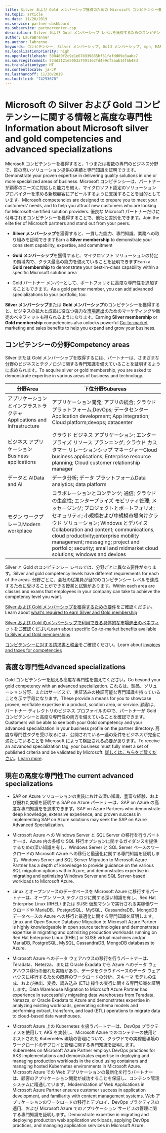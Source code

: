 ```yaml
---
title: Silver および Gold メンバーシップ獲得のための Microsoft コンピテンシー要件について | パートナー センター
ms.topic: article
ms.date: 11/20/2019
ms.service: partner-dashboard
ms.subservice: partnercenter-csp
description: Silver および Gold メンバーシップ レベルを獲得するためのコンピテンシー要件について説明します。
author: LauraBrenner
ms.author: labrenne
keywords: コンピテンシー, Silver メンバーシップ, Gold メンバーシップ, mpn, MAPS, 能力, Microsoft Partner Network, ネットワーク メンバーップ, 高度な専門性
ms.localizationpriority: high
ms.openlocfilehash: 508480f2c9e1e67b939885bf31fafdd09e3aabc7
ms.sourcegitcommit: 524d3121e5053a74911e2fd4e9cf5aab14f6b48d
ms.translationtype: HT
ms.contentlocale: ja-JP
ms.lasthandoff: 11/20/2019
ms.locfileid: "74253670"
---
```

# <a name="information-about-microsoft-silver-and-gold-competencies-and-advanced-specializations"></a><span data-ttu-id="5fec2-104">Microsoft の Silver および Gold コンピテンシーに関する情報と高度な専門性</span><span class="sxs-lookup"><span data-stu-id="5fec2-104">Information about Microsoft silver and gold competencies and advanced specializations</span></span>


<span data-ttu-id="5fec2-105">Microsoft コンピテンシーを獲得すると、1 つまたは複数の専門のビジネス分野で、質の高いソリューション提供の実績と専門知識を証明できます。</span><span class="sxs-lookup"><span data-stu-id="5fec2-105">Demonstrate your proven expertise in delivering quality solutions in one or more specialized areas of business.</span></span> <span data-ttu-id="5fec2-106">Microsoft コンピテンシーは、パートナーが顧客のニーズに対応した能力を備え、マイクロソフト認定のソリューション プロバイダーを求める新規顧客にアピールするように支援することを目的としています。</span><span class="sxs-lookup"><span data-stu-id="5fec2-106">Microsoft competencies are designed to prepare you to meet your customers' needs, and to help you attract new customers who are looking for Microsoft-certified solution providers.</span></span> <span data-ttu-id="5fec2-107">優良な Microsoft パートナーだけに付与されるコンピテンシーを獲得することで、他社と差別化できます。</span><span class="sxs-lookup"><span data-stu-id="5fec2-107">Join the elite tier of Microsoft partners and stand out from your peers.</span></span>

- <span data-ttu-id="5fec2-108">**Silver メンバーシップ**を獲得すると、一貫した能力、専門知識、業務への取り組みを証明できます</span><span class="sxs-lookup"><span data-stu-id="5fec2-108">Earn a **Silver membership** to demonstrate your consistent capability, expertise, and commitment</span></span>

- <span data-ttu-id="5fec2-109">**Gold メンバーシップ**を獲得すると、マイクロソフト ソリューションの特定の領域内で、クラス最高の能力を備えていることを証明できます</span><span class="sxs-lookup"><span data-stu-id="5fec2-109">Earn a **Gold membership** to demonstrate your best-in-class capability within a specific Microsoft solution area</span></span>

- <span data-ttu-id="5fec2-110">Gold パートナー メンバーとして、ポートフォリオに高度な専門性を追加することもできます。</span><span class="sxs-lookup"><span data-stu-id="5fec2-110">As a gold partner member, you can add advanced specializations to your portfolio, too.</span></span>

<span data-ttu-id="5fec2-111">**Silver メンバーシップ**または **Gold メンバーシップ**のコンピテンシーを獲得すると、ビジネスの拡大と成長に役立つ強力な[市場進出](mpn-learn-about-go-to-market-benefits.md)のためのマーケティングや販売のベネフィットも得られるようになります。</span><span class="sxs-lookup"><span data-stu-id="5fec2-111">Earning **Silver membership** or **Gold membership** competencies also unlocks powerful [Go-to-market](mpn-learn-about-go-to-market-benefits.md) marketing and sales benefits to help you expand and grow your business.</span></span>

## <a name="competency-areas"></a><span data-ttu-id="5fec2-112">コンピテンシーの分野</span><span class="sxs-lookup"><span data-stu-id="5fec2-112">Competency areas</span></span>

<span data-ttu-id="5fec2-113">Silver または Gold メンバーシップを取得するには、パートナーは、さまざまな分野のビジネスとテクノロジに関する専門知識を備えていることを証明するように求められます。</span><span class="sxs-lookup"><span data-stu-id="5fec2-113">To acquire silver or gold membership, you are asked to demonstrate expertise in various areas of business and technology.</span></span>

|<span data-ttu-id="5fec2-114">**分野**</span><span class="sxs-lookup"><span data-stu-id="5fec2-114">**Area**</span></span>            |<span data-ttu-id="5fec2-115">**下位分野**</span><span class="sxs-lookup"><span data-stu-id="5fec2-115">**Subareas**</span></span>                    |
|--------------------|--------------------------------|
|<span data-ttu-id="5fec2-116">アプリケーションとインフラストラクチャ</span><span class="sxs-lookup"><span data-stu-id="5fec2-116">Applications and Infrastructure</span></span>|<span data-ttu-id="5fec2-117">アプリケーション開発; アプリの統合; クラウド プラットフォーム;DevOps; データセンター</span><span class="sxs-lookup"><span data-stu-id="5fec2-117">Application development; App integration; Cloud platform;devops; datacenter</span></span>|
|<span data-ttu-id="5fec2-118">ビジネス アプリケーション</span><span class="sxs-lookup"><span data-stu-id="5fec2-118">Business applications</span></span> |<span data-ttu-id="5fec2-119">クラウド ビジネス アプリケーション; エンタープライズ リソース プランニング; クラウド カスタマー リレーションシップ マネージャー</span><span class="sxs-lookup"><span data-stu-id="5fec2-119">Cloud business applications; Enterprise resource planning; Cloud customer relationship manager</span></span>|
|<span data-ttu-id="5fec2-120">データと AI</span><span class="sxs-lookup"><span data-stu-id="5fec2-120">Data and AI</span></span>|<span data-ttu-id="5fec2-121">データ分析; データ プラットフォーム</span><span class="sxs-lookup"><span data-stu-id="5fec2-121">Data analytics; data platform</span></span>|
|<span data-ttu-id="5fec2-122">モダン ワークプレース</span><span class="sxs-lookup"><span data-stu-id="5fec2-122">Modern workplace</span></span>| <span data-ttu-id="5fec2-123">コラボレーションとコンテンツ; 通信; クラウドの生産性; エンタープライズ モビリティ管理; メッセージング; プロジェクトとポートフォリオ; セキュリティ; 小規模および中規模市場向けクラウド ソリューション; Windows とデバイス</span><span class="sxs-lookup"><span data-stu-id="5fec2-123">Collaboration and content; communications, cloud productivity;enterprise mobility management; messaging; project and portfolio; security; small and midmarket cloud solutions; windows and devices</span></span>|

<span data-ttu-id="5fec2-124">Silver と Gold のコンピテンシー レベルでは、分野ごとに異なる要件があります。</span><span class="sxs-lookup"><span data-stu-id="5fec2-124">Silver and gold competency levels have different requirements for each of the areas.</span></span> <span data-ttu-id="5fec2-125">分野ごとに、会社の従業員が目的のコンピテンシー レベルを達成するために受けることができる授業と試験があります。</span><span class="sxs-lookup"><span data-stu-id="5fec2-125">Within each area are classes and exams that employees in your company can take to achieve the competency level you want.</span></span>


<span data-ttu-id="5fec2-126">[Silver および Gold メンバーシップを獲得するための要件](https://partner.microsoft.com/membership/competencies)をご確認ください。</span><span class="sxs-lookup"><span data-stu-id="5fec2-126">Learn about [what's required to earn Silver and Gold membership](https://partner.microsoft.com/membership/competencies)</span></span>

<span data-ttu-id="5fec2-127">[Silver および Gold のメンバーシップで利用できる具体的な市場進出のベネフィット](mpn-learn-about-go-to-market-benefits.md)をご確認ください</span><span class="sxs-lookup"><span data-stu-id="5fec2-127">Learn about specific [Go-to-market benefits available to Silver and Gold memberships](mpn-learn-about-go-to-market-benefits.md)</span></span> 

<span data-ttu-id="5fec2-128">[コンピテンシーに対する請求書と税金](mpn-view-print-maps-invoice.md)をご確認ください。</span><span class="sxs-lookup"><span data-stu-id="5fec2-128">Learn about [invoices and taxes for competencies](mpn-view-print-maps-invoice.md)</span></span>

## <a name="advanced-specializations"></a><span data-ttu-id="5fec2-129">高度な専門性</span><span class="sxs-lookup"><span data-stu-id="5fec2-129">Advanced specializations</span></span>

<span data-ttu-id="5fec2-130">Gold コンピテンシーを超える高度な専門性を備えてください。</span><span class="sxs-lookup"><span data-stu-id="5fec2-130">Go beyond your gold competency with an advanced specialization.</span></span> <span data-ttu-id="5fec2-131">これらは、製品、ソリューション分野、またはサービスで、実証済みの検証可能な専門知識を持っていることを示す手段になります。</span><span class="sxs-lookup"><span data-stu-id="5fec2-131">These provide a means for you to showcase proven, verifiable expertise in a product, solution area, or service.</span></span> <span data-ttu-id="5fec2-132">顧客は、パートナー ディレクトリのビジネス プロファイルの中で、パートナーが Gold コンピテンシーと高度な専門性の両方を備えていることを確認できます。</span><span class="sxs-lookup"><span data-stu-id="5fec2-132">Customers will be able to see both your Gold competency and your advanced specialization in your business profile on the partner directory.</span></span> <span data-ttu-id="5fec2-133">高度な専門性タグを受け取るには、公開されている一連の条件をビジネスが完全に満たしていることを Microsoft によって検証される必要があります。</span><span class="sxs-lookup"><span data-stu-id="5fec2-133">To receive an advanced specialization tag, your business must fully meet a set of published criteria and be validated by Microsoft.</span></span> <span data-ttu-id="5fec2-134">[詳しくはこちらをご覧ください](https://partner.microsoft.com/membership/competencies#tab-content-2)。</span><span class="sxs-lookup"><span data-stu-id="5fec2-134">[Learn more](https://partner.microsoft.com/membership/competencies#tab-content-2).</span></span> 

## <a name="the-current-advanced-specializations"></a><span data-ttu-id="5fec2-135">現在の高度な専門性</span><span class="sxs-lookup"><span data-stu-id="5fec2-135">The current advanced specializations</span></span>

- <span data-ttu-id="5fec2-136">SAP on Azure ソリューションの実装における深い知識、豊富な経験、および優れた実績を証明する SAP on Azure パートナーは、SAP on Azure の高度な専門知識をを追求できます。</span><span class="sxs-lookup"><span data-stu-id="5fec2-136">SAP on Azure Partners who demonstrate deep knowledge, extensive experience, and proven success in implementing SAP on Azure solutions may seek the SAP on Azure Advanced Specialization.</span></span>

- <span data-ttu-id="5fec2-137">Microsoft Azure への Windows Server と SQL Server の移行を行うパートナーは、Azure 内の多様な SQL 移行オプションに関するガイダンスを提供するための深い知識を有し、Windows Server と SQL Server ベースのワークロードの Microsoft Azure への移行と最適化に関する専門知識を証明します。</span><span class="sxs-lookup"><span data-stu-id="5fec2-137">Windows Server and SQL Server Migration to Microsoft Azure Partner has a depth of knowledge to provide guidance on the various SQL migration options within Azure, and demonstrates expertise in migrating and optimizing Windows Server and SQL Server-based workloads to Microsoft Azure.</span></span> 

- <span data-ttu-id="5fec2-138">Linux とオープンソースのデータベースを Microsoft Azure に移行するパートナーは、オープン ソース テクノロジに関する深い知識を有し、Red Hat Enterprise Linux (RHEL) または SUSE 仮想マシンで実行される実稼働ワークロードや MariaDB、PostgreSQL、MySQL、CassandraDB、MongoDB データベースの Azure への移行と最適化に関する専門知識を証明します。</span><span class="sxs-lookup"><span data-stu-id="5fec2-138">Linux and Open Source Database Migration to Microsoft Azure Partner is highly knowledgeable in open source technologies and demonstrates expertise in migrating and optimizing production workloads running on Red Hat Enterprise Linux (RHEL) or SUSE virtual machines and/or MariaDB, PostgreSQL, MySQL, CassandraDB, MongoDB databases to Azure.</span></span>

- <span data-ttu-id="5fec2-139">Microsoft Azure へのデータ ウェアハウスの移行を行うパートナーは、Teradata、Netezza、または Oracle Exadata から Azure へのデータ ウェアハウス移行の優れた実績があり、データをクラウドベースのデータ ウェアハウスに移行するための既存のワークロードの分析、スキーマ モデルの生成、および抽出、変換、読み込み (ETL) 操作の実行に関する専門知識を証明します。</span><span class="sxs-lookup"><span data-stu-id="5fec2-139">Data Warehouse Migration to Microsoft Azure Partner has experience in successfully migrating data warehouses from Teradata, Netezza, or Oracle Exadata to Azure and demonstrates expertise in analyzing existing workloads, generating schema models and performing extract, transform, and load (ETL) operations to migrate data to cloud-based data warehouses.</span></span>

- <span data-ttu-id="5fec2-140">Microsoft Azure 上の Kubernetes を扱うパートナーは、DevOps プラクティスを使用して AKS を実装し、Microsoft Azure でのコンテナーの使用とホストされた Kubernetes 環境の管理について、クラウドでの実稼働環境のワークロードのデプロイと管理に関する専門知識を証明します。</span><span class="sxs-lookup"><span data-stu-id="5fec2-140">Kubernetes on Microsoft Azure Partner employs DevOps practices for AKS implementations and demonstrates expertise in deploying and managing production workloads in the cloud using containers and managing hosted Kubernetes environments in Microsoft Azure.</span></span>
<span data-ttu-id="5fec2-141">Microsoft Azure での Web アプリケーションの最新化を行うパートナーは、顧客のアプリケーション開発が成功することを保証し、コンテンツ管理システムに精通しています。</span><span class="sxs-lookup"><span data-stu-id="5fec2-141">Modernization of Web Applications in Microsoft Azure Partner ensures customer success in application development, and familiarity with content management systems.</span></span> <span data-ttu-id="5fec2-142">Web アプリケーションのワークロードの移行とデプロイ、DevOps プラクティスの適用、および Microsoft Azure でのアプリケーション サービスの管理に関する専門知識を証明します。</span><span class="sxs-lookup"><span data-stu-id="5fec2-142">Demonstrate expertise in migrating and deploying production web application workloads, applying DevOps practices, and managing application services in Microsoft Azure.</span></span>